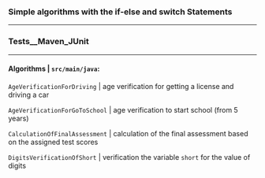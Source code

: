 
### Simple algorithms with the if-else and switch Statements ###
***
### Tests__Maven_JUnit ###
***
#### Algorithms | `src/main/java`: ####

`AgeVerificationForDriving`  | age verification for getting a license and driving a car

`AgeVerificationForGoToSchool` | age verification to start school (from 5 years)

`CalculationOfFinalAssessment` | calculation of the final assessment based on the assigned test scores

`DigitsVerificationOfShort`   | verification the variable `short` for the value of digits
